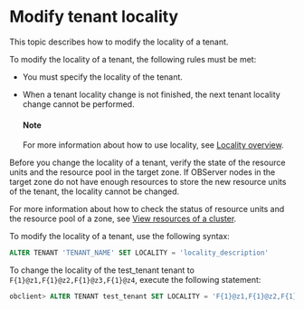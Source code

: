 # Modify tenant locality

This topic describes how to modify the locality of a tenant.

To modify the locality of a tenant, the following rules must be met:

* You must specify the locality of the tenant.

* When a tenant locality change is not finished, the next tenant locality change cannot be performed.

  <main id="notice" type='explain'>
    <h4>Note</h4>
    <p>For more information about how to use locality, see <a href="../500.locality-management/100.tenant-locality-overview.md">Locality overview</a>. </p>
  </main>

Before you change the locality of a tenant, verify the state of the resource units and the resource pool in the target zone. If OBServer nodes in the target zone do not have enough resources to store the new resource units of the tenant, the locality cannot be changed.

For more information about how to check the status of resource units and the resource pool of a zone, see [View resources of a cluster](../../200.basic-database-management/100.manage-clusters/1000.view-the-resource-information-of-a-cluster.md).

To modify the locality of a tenant, use the following syntax:

```sql
ALTER TENANT 'TENANT_NAME' SET LOCALITY = 'locality_description'
```

To change the locality of the test_tenant tenant to `F{1}@z1,F{1}@z2,F{1}@z3,F{1}@z4`, execute the following statement:

```sql
obclient> ALTER TENANT test_tenant SET LOCALITY = 'F{1}@z1,F{1}@z2,F{1}@z3,F{1}@z4';
```

